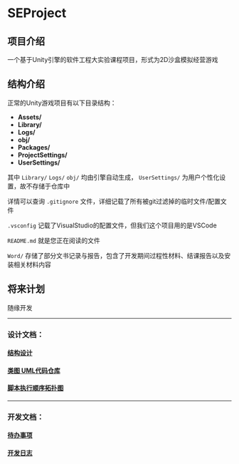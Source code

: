 # SEProject

## 项目介绍

一个基于Unity引擎的软件工程大实验课程项目，形式为2D沙盒模拟经营游戏

## 结构介绍

正常的Unity游戏项目有以下目录结构：

* **Assets/**
* **Library/**
* **Logs/**
* **obj/**
* **Packages/**
* **ProjectSettings/**
* **UserSettings/**

其中 `Library/` `Logs/` `obj/` 均由引擎自动生成， `UserSettings/` 为用户个性化设置，故不存储于仓库中

详情可以查询 `.gitignore` 文件，详细记载了所有被git过滤掉的临时文件/配置文件

`.vsconfig` 记载了VisualStudio的配置文件，但我们这个项目用的是VSCode

`README.md` 就是您正在阅读的文件

`Word/` 存储了部分文书记录与报告，包含了开发期间过程性材料、结课报告以及安装相关材料内容

## 将来计划

随缘开发
___

### 设计文档：
#### [结构设计](https://docs.qq.com/doc/DSVZjVEx0Q3pGS2tJ?nlc=1) 
#### [类图 UML代码仓库](https://github.com/david200404/SEProject_lyl/blob/main/Module.uml)
#### [脚本执行顺序拓扑图](https://excalidraw.com/#json=AxN6vVZzJ-NR9PuoxFLMI,JicDRacfKqcHnnyrEeNFjw)
___
### 开发文档：
#### [待办事项](https://docs.qq.com/sheet/DSWJwaExIQUdqcWZH?no_promotion=1&tab=BB08J2)
#### [开发日志](https://docs.qq.com/sheet/DSU9sa2tybkpLVFJF?no_promotion=1&tab=BB08J2)